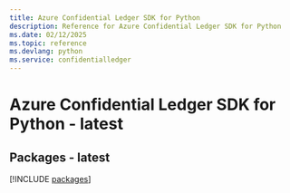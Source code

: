 ```yaml
---
title: Azure Confidential Ledger SDK for Python
description: Reference for Azure Confidential Ledger SDK for Python
ms.date: 02/12/2025
ms.topic: reference
ms.devlang: python
ms.service: confidentialledger
---
```

# Azure Confidential Ledger SDK for Python - latest
## Packages - latest
[!INCLUDE [packages](confidential-ledger-index.md)]